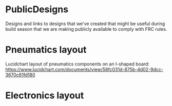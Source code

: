 # PublicDesigns
Designs and links to designs that we've created that might be useful during build season that we are making publicly available to comply with FRC rules.

# Pneumatics layout

Lucidchart layout of pneumatics components on an I-shaped board: https://www.lucidchart.com/documents/view/58fc031d-875b-4d02-9dcc-3670c61fd180

# Electronics layout


